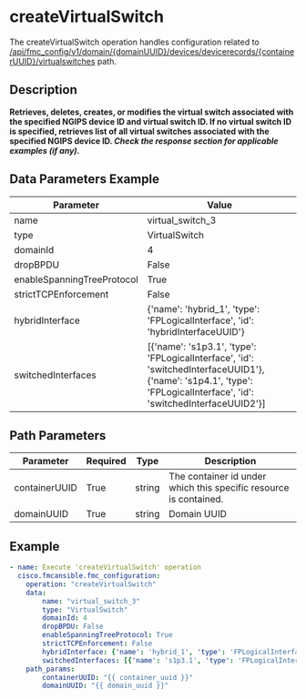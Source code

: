 # createVirtualSwitch

The createVirtualSwitch operation handles configuration related to [/api/fmc_config/v1/domain/{domainUUID}/devices/devicerecords/{containerUUID}/virtualswitches](/paths//api/fmc_config/v1/domain/{domain_uuid}/devices/devicerecords/{container_uuid}/virtualswitches.md) path.&nbsp;
## Description
**Retrieves, deletes, creates, or modifies the virtual switch associated with the specified NGIPS device ID and virtual switch ID. If no virtual switch ID is specified, retrieves list of all virtual switches associated with the specified NGIPS device ID. _Check the response section for applicable examples (if any)._**

## Data Parameters Example
| Parameter | Value |
| --------- | -------- |
| name | virtual_switch_3 |
| type | VirtualSwitch |
| domainId | 4 |
| dropBPDU | False |
| enableSpanningTreeProtocol | True |
| strictTCPEnforcement | False |
| hybridInterface | {'name': 'hybrid_1', 'type': 'FPLogicalInterface', 'id': 'hybridInterfaceUUID'} |
| switchedInterfaces | [{'name': 's1p3.1', 'type': 'FPLogicalInterface', 'id': 'switchedInterfaceUUID1'}, {'name': 's1p4.1', 'type': 'FPLogicalInterface', 'id': 'switchedInterfaceUUID2'}] |

## Path Parameters
| Parameter | Required | Type | Description |
| --------- | -------- | ---- | ----------- |
| containerUUID | True | string | The container id under which this specific resource is contained. |
| domainUUID | True | string | Domain UUID |

## Example
```yaml
- name: Execute 'createVirtualSwitch' operation
  cisco.fmcansible.fmc_configuration:
    operation: "createVirtualSwitch"
    data:
        name: "virtual_switch_3"
        type: "VirtualSwitch"
        domainId: 4
        dropBPDU: False
        enableSpanningTreeProtocol: True
        strictTCPEnforcement: False
        hybridInterface: {'name': 'hybrid_1', 'type': 'FPLogicalInterface', 'id': 'hybridInterfaceUUID'}
        switchedInterfaces: [{'name': 's1p3.1', 'type': 'FPLogicalInterface', 'id': 'switchedInterfaceUUID1'}, {'name': 's1p4.1', 'type': 'FPLogicalInterface', 'id': 'switchedInterfaceUUID2'}]
    path_params:
        containerUUID: "{{ container_uuid }}"
        domainUUID: "{{ domain_uuid }}"

```
